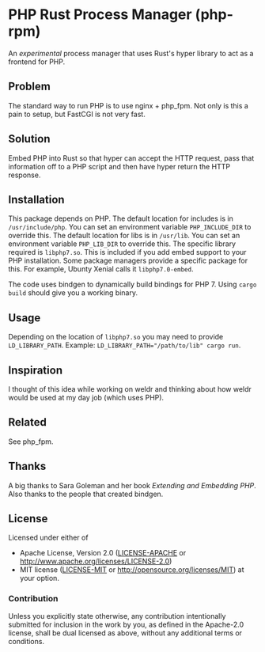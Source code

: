# PHP Rust Process Manager (php-rpm)

An _experimental_ process manager that uses Rust's hyper library to act as a frontend for PHP.

## Problem

The standard way to run PHP is to use nginx + php_fpm. Not only is this a pain to setup, but FastCGI is not very fast.

## Solution

Embed PHP into Rust so that hyper can accept the HTTP request, pass that information off to a PHP script and then have hyper return the HTTP response.

## Installation

This package depends on PHP. The default location for includes is in `/usr/include/php`. You can set an environment variable `PHP_INCLUDE_DIR` to override this. The default location for libs is in `/usr/lib`. You can set an environment variable `PHP_LIB_DIR` to override this. The specific library required is `libphp7.so`. This is included if you add embed support to your PHP installation. Some package managers provide a specific package for this. For example, Ubunty Xenial calls it `libphp7.0-embed`.

The code uses bindgen to dynamically build bindings for PHP 7. Using `cargo build` should give you a working binary.

## Usage

Depending on the location of `libphp7.so` you may need to provide `LD_LIBRARY_PATH`. Example: `LD_LIBRARY_PATH="/path/to/lib" cargo run`.

## Inspiration

I thought of this idea while working on weldr and thinking about how weldr would be used at my day job (which uses PHP).

## Related

See php_fpm.

## Thanks

A big thanks to Sara Goleman and her book _Extending and Embedding PHP_. Also thanks to the people that created bindgen.

## License

Licensed under either of
 * Apache License, Version 2.0 ([LICENSE-APACHE](LICENSE-APACHE) or http://www.apache.org/licenses/LICENSE-2.0)
 * MIT license ([LICENSE-MIT](LICENSE-MIT) or http://opensource.org/licenses/MIT)
at your option.

### Contribution

Unless you explicitly state otherwise, any contribution intentionally submitted
for inclusion in the work by you, as defined in the Apache-2.0 license, shall be dual licensed as above, without any
additional terms or conditions.
